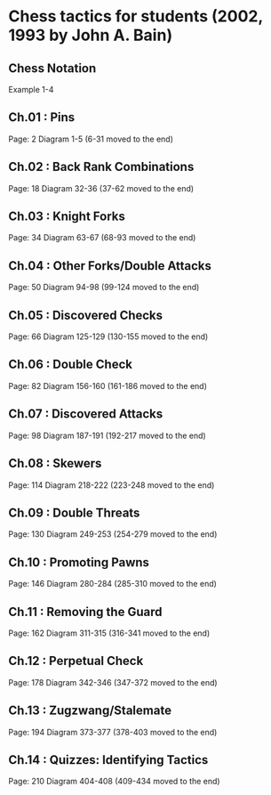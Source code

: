 # Chess tactics for students (2002, 1993 by John A. Bain)

## Chess Notation

Example 1-4

## Ch.01 : Pins

Page: 2
Diagram 1-5 (6-31 moved to the end)

## Ch.02 : Back Rank Combinations

Page: 18
Diagram 32-36 (37-62 moved to the end)

## Ch.03 : Knight Forks

Page: 34
Diagram 63-67 (68-93 moved to the end)

## Ch.04 : Other Forks/Double Attacks

Page: 50
Diagram 94-98 (99-124 moved to the end)

## Ch.05 : Discovered Checks

Page: 66
Diagram 125-129 (130-155 moved to the end)

## Ch.06 : Double Check

Page: 82
Diagram 156-160 (161-186 moved to the end)

## Ch.07 : Discovered Attacks

Page: 98
Diagram 187-191 (192-217 moved to the end)

## Ch.08 : Skewers

Page: 114
Diagram 218-222 (223-248 moved to the end)

## Ch.09 : Double Threats

Page: 130
Diagram 249-253 (254-279 moved to the end)

## Ch.10 : Promoting Pawns

Page: 146
Diagram 280-284 (285-310 moved to the end)

## Ch.11 : Removing the Guard

Page: 162
Diagram 311-315 (316-341 moved to the end)

## Ch.12 : Perpetual Check

Page: 178
Diagram 342-346 (347-372 moved to the end)

## Ch.13 : Zugzwang/Stalemate

Page: 194
Diagram 373-377 (378-403 moved to the end)

## Ch.14 : Quizzes: Identifying Tactics

Page: 210
Diagram 404-408 (409-434 moved to the end)

